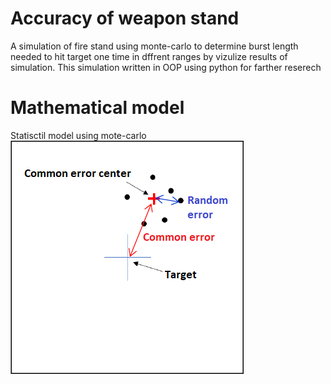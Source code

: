 # Accuracy of weapon stand 
A simulation of fire stand using monte-carlo to determine burst length needed to hit target one time in dffrent ranges by vizulize results of simulation.
This simulation written in OOP using python for farther reserech

# Mathematical model
Statisctil model using mote-carlo 
![alt text](https://github.com/GoshaDo/FireSimulation/blob/main/ErrorsPlot.png?raw=true)
